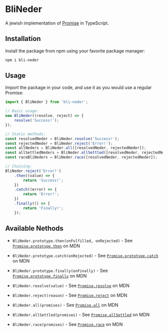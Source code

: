 # BliNeder

A jewish implementation of [Promise](https://developer.mozilla.org/en-US/docs/Web/JavaScript/Reference/Global_Objects/Promise) in TypeScript.

## Installation

Install the package from npm using your favorite package manager:

```bash
npm i bli-neder
```

## Usage

Import the package in your code, and use it as you would use a regular Promise:

```typescript
import { BliNeder } from 'bli-neder';

// Basic usage:
new BliNeder((resolve, reject) => {
	resolve('Success!');
});

// Static methods:
const resolvedNeder = BliNeder.resolve('Success!');
const rejectedNeder = BliNeder.reject('Error!');
const allNeders = BliNeder.all([resolvedNeder, rejectedNeder]);
const allSettledNeders = BliNeder.allSettled([resolvedNeder, rejectedNeder]);
const raceBliNeders = BliNeder.race([resolvedNeder, rejectedNeder]);

// Chaining:
BliNeder.reject('Error!')
	.then((value) => {
		return 'Success!';
	})
	.catch((error) => {
		return 'Error!';
	})
	.finally(() => {
		return 'Finally!';
	});
```

## Available Nethods

-   `BliNeder.prototype.then(onFulfilled, onRejected)` - See [`Promise.prototype.then`](https://developer.mozilla.org/en-US/docs/Web/JavaScript/Reference/Global_Objects/Promise/then) on MDN

-   `BliNeder.prototype.catch(onRejected)` - See [`Promise.prototype.catch`](https://developer.mozilla.org/en-US/docs/Web/JavaScript/Reference/Global_Objects/Promise/catch) on MDN

-   `BliNeder.prototype.finally(onFinally)` - See [`Promise.prototype.finally`](https://developer.mozilla.org/en-US/docs/Web/JavaScript/Reference/Global_Objects/Promise/finally) on MDN

-   `BliNeder.resolve(value)` - See [`Promise.resolve`](https://developer.mozilla.org/en-US/docs/Web/JavaScript/Reference/Global_Objects/Promise/resolve) on MDN

-   `BliNeder.reject(reason)` - See [`Promise.reject`](https://developer.mozilla.org/en-US/docs/Web/JavaScript/Reference/Global_Objects/Promise/reject) on MDN

-   `BliNeder.all(promises)` - See [`Promise.all`](https://developer.mozilla.org/en-US/docs/Web/JavaScript/Reference/Global_Objects/Promise/all) on MDN

-   `BliNeder.allSettled(promises)` - See [`Promise.allSettled`](https://developer.mozilla.org/en-US/docs/Web/JavaScript/Reference/Global_Objects/Promise/allSettled) on MDN

-   `BliNeder.race(promises)` - See [`Promise.race`](https://developer.mozilla.org/en-US/docs/Web/JavaScript/Reference/Global_Objects/Promise/race) on MDN
